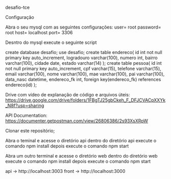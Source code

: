 desafio-tce

Configuração

Abra o seu mysql com as seguintes configurações:
user= root
password= root
host= localhost
port= 3306

Desntro do mysql execute o seguinte script

create database desafio;
use desafio;
create table endereco(
id int not null primary key auto_increment,
logradouro varchar(100),
numero int,
bairro varchar(100),
cidade date,
estado varchar(14)
);
create table pessoa(
id int not null primary key auto_increment,
cpf varchar(15),
telefone varchar(15),
email varchar(100),
nome varchar(100),
mae varchar(100),
pai varchar(100),
data_nasc datetime,
endereco_fk int,
foreign key(endereco_fk) references endereco(id)
);

Drive com vídeo de explanação de código e arquivos úteis: 
https://drive.google.com/drive/folders/1FBgTJ25gbCkeh_F_DFJCVACpXXYk_N8f?usp=sharing

API Documentation: 
https://documenter.getpostman.com/view/26806386/2s93XsXRpW

Clonar este repositório;

Abra o teminal e acesse o diretório api
dentro do diretório api execute o comando npm install
depois execute o comando npm start

Abra um outro terminal e acesse o diretório web
dentro do diretório web execute o comando npm install
depois execute o comando npm start


api -> http://localhost:3003
front -> http://localhost:3000